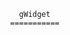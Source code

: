                                                           gWidget
                                                        ===========

